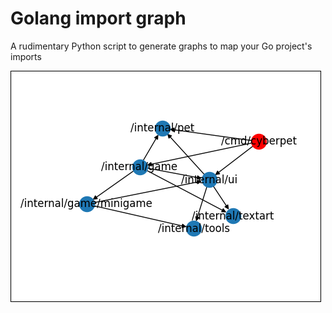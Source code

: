 # Golang import graph

A rudimentary Python script to generate graphs to map your Go project's imports

![example](https://raw.githubusercontent.com/codemicro/golangImportGraph/master/.github/example.png)


